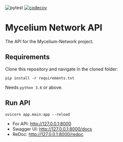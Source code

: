 ![pytest](https://github.com/mycelium-network/mycelium-api/workflows/pytest/badge.svg) [![codecov](https://codecov.io/gh/mycelium-network/mycelium-api/branch/master/graph/badge.svg)](https://codecov.io/gh/mycelium-network/mycelium-api)



# Mycelium Network API
The API for the Mycelium-Network project.

## Requirements
Clone this repository and navigate in the cloned folder:
```
pip install -r requirements.txt
```
Needs `python 3.6` or above.

## Run API 
```
uvicorn app.main:app --reload
```

* For API: http://127.0.0.1:8000
* Swagger UI: http://127.0.0.1:8000/docs
* ReDoc: http://127.0.0.1:8000/redoc

